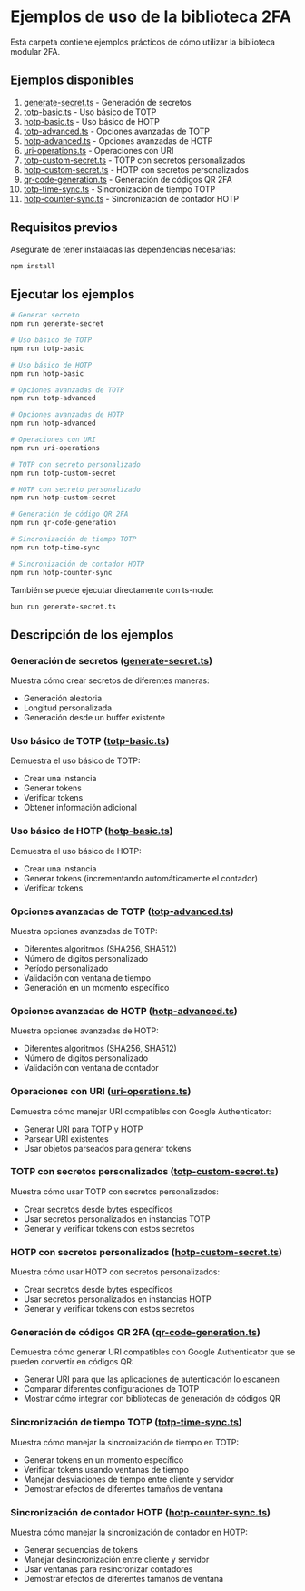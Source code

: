 # Ejemplos de uso de la biblioteca 2FA

Esta carpeta contiene ejemplos prácticos de cómo utilizar la biblioteca modular 2FA.

## Ejemplos disponibles

1. [generate-secret.ts](./generate-secret.ts) - Generación de secretos
2. [totp-basic.ts](./totp-basic.ts) - Uso básico de TOTP
3. [hotp-basic.ts](./hotp-basic.ts) - Uso básico de HOTP
4. [totp-advanced.ts](./totp-advanced.ts) - Opciones avanzadas de TOTP
5. [hotp-advanced.ts](./hotp-advanced.ts) - Opciones avanzadas de HOTP
6. [uri-operations.ts](./uri-operations.ts) - Operaciones con URI
7. [totp-custom-secret.ts](./totp-custom-secret.ts) - TOTP con secretos personalizados
8. [hotp-custom-secret.ts](./hotp-custom-secret.ts) - HOTP con secretos personalizados
9. [qr-code-generation.ts](./qr-code-generation.ts) - Generación de códigos QR 2FA
10. [totp-time-sync.ts](./totp-time-sync.ts) - Sincronización de tiempo TOTP
11. [hotp-counter-sync.ts](./hotp-counter-sync.ts) - Sincronización de contador HOTP

## Requisitos previos

Asegúrate de tener instaladas las dependencias necesarias:

```bash
npm install
```

## Ejecutar los ejemplos

```bash
# Generar secreto
npm run generate-secret

# Uso básico de TOTP
npm run totp-basic

# Uso básico de HOTP
npm run hotp-basic

# Opciones avanzadas de TOTP
npm run totp-advanced

# Opciones avanzadas de HOTP
npm run hotp-advanced

# Operaciones con URI
npm run uri-operations

# TOTP con secreto personalizado
npm run totp-custom-secret

# HOTP con secreto personalizado
npm run hotp-custom-secret

# Generación de código QR 2FA
npm run qr-code-generation

# Sincronización de tiempo TOTP
npm run totp-time-sync

# Sincronización de contador HOTP
npm run hotp-counter-sync
```

También se puede ejecutar directamente con ts-node:

```bash
bun run generate-secret.ts
```

## Descripción de los ejemplos

### Generación de secretos ([generate-secret.ts](./generate-secret.ts))

Muestra cómo crear secretos de diferentes maneras:
- Generación aleatoria
- Longitud personalizada
- Generación desde un buffer existente

### Uso básico de TOTP ([totp-basic.ts](./totp-basic.ts))

Demuestra el uso básico de TOTP:
- Crear una instancia
- Generar tokens
- Verificar tokens
- Obtener información adicional

### Uso básico de HOTP ([hotp-basic.ts](./hotp-basic.ts))

Demuestra el uso básico de HOTP:
- Crear una instancia
- Generar tokens (incrementando automáticamente el contador)
- Verificar tokens

### Opciones avanzadas de TOTP ([totp-advanced.ts](./totp-advanced.ts))

Muestra opciones avanzadas de TOTP:
- Diferentes algoritmos (SHA256, SHA512)
- Número de dígitos personalizado
- Período personalizado
- Validación con ventana de tiempo
- Generación en un momento específico

### Opciones avanzadas de HOTP ([hotp-advanced.ts](./hotp-advanced.ts))

Muestra opciones avanzadas de HOTP:
- Diferentes algoritmos (SHA256, SHA512)
- Número de dígitos personalizado
- Validación con ventana de contador

### Operaciones con URI ([uri-operations.ts](./uri-operations.ts))

Demuestra cómo manejar URI compatibles con Google Authenticator:
- Generar URI para TOTP y HOTP
- Parsear URI existentes
- Usar objetos parseados para generar tokens

### TOTP con secretos personalizados ([totp-custom-secret.ts](./totp-custom-secret.ts))

Muestra cómo usar TOTP con secretos personalizados:
- Crear secretos desde bytes específicos
- Usar secretos personalizados en instancias TOTP
- Generar y verificar tokens con estos secretos

### HOTP con secretos personalizados ([hotp-custom-secret.ts](./hotp-custom-secret.ts))

Muestra cómo usar HOTP con secretos personalizados:
- Crear secretos desde bytes específicos
- Usar secretos personalizados en instancias HOTP
- Generar y verificar tokens con estos secretos

### Generación de códigos QR 2FA ([qr-code-generation.ts](./qr-code-generation.ts))

Demuestra cómo generar URI compatibles con Google Authenticator que se pueden convertir en códigos QR:
- Generar URI para que las aplicaciones de autenticación lo escaneen
- Comparar diferentes configuraciones de TOTP
- Mostrar cómo integrar con bibliotecas de generación de códigos QR

### Sincronización de tiempo TOTP ([totp-time-sync.ts](./totp-time-sync.ts))

Muestra cómo manejar la sincronización de tiempo en TOTP:
- Generar tokens en un momento específico
- Verificar tokens usando ventanas de tiempo
- Manejar desviaciones de tiempo entre cliente y servidor
- Demostrar efectos de diferentes tamaños de ventana

### Sincronización de contador HOTP ([hotp-counter-sync.ts](./hotp-counter-sync.ts))

Muestra cómo manejar la sincronización de contador en HOTP:
- Generar secuencias de tokens
- Manejar desincronización entre cliente y servidor
- Usar ventanas para resincronizar contadores
- Demostrar efectos de diferentes tamaños de ventana